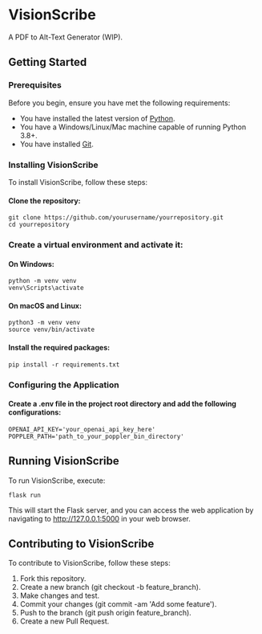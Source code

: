 # VisionScribe
A PDF to Alt-Text Generator (WIP).

## Getting Started

### Prerequisites
Before you begin, ensure you have met the following requirements:
- You have installed the latest version of [Python](https://www.python.org/downloads/).
- You have a Windows/Linux/Mac machine capable of running Python 3.8+.
- You have installed [Git](https://git-scm.com/downloads).

### Installing VisionScribe

To install VisionScribe, follow these steps:

#### Clone the repository:

    git clone https://github.com/yourusername/yourrepository.git
    cd yourrepository
   
### Create a virtual environment and activate it:

#### On Windows:
    
    python -m venv venv
    venv\Scripts\activate

#### On macOS and Linux:

    python3 -m venv venv
    source venv/bin/activate

#### Install the required packages:

    pip install -r requirements.txt

### Configuring the Application

#### Create a .env file in the project root directory and add the following configurations:

    OPENAI_API_KEY='your_openai_api_key_here'
    POPPLER_PATH='path_to_your_poppler_bin_directory'

## Running VisionScribe

To run VisionScribe, execute:

    flask run

This will start the Flask server, and you can access the web application by navigating to http://127.0.0.1:5000 in your web browser.


## Contributing to VisionScribe

To contribute to VisionScribe, follow these steps:

1. Fork this repository. 
2. Create a new branch (git checkout -b feature_branch). 
3. Make changes and test. 
4. Commit your changes (git commit -am 'Add some feature'). 
5. Push to the branch (git push origin feature_branch). 
6. Create a new Pull Request.
